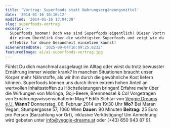 ```yaml
---
title: 'Vortrag: Superfoods statt Nahrungsergänzungsmittel'
date: '2014-01-16 10:16:12'
modified: '2014-01-16 13:04:38'
slug: superfoods-vortrag
excerpt: >-
  Superfoods boomen! Doch was sind Superfoods eigentlich? Dieser Vortrag gibt
  dir einen Überblick über die wichtigsten Superfoods und zeigt wie du sie
  effektiv für deine Gesundheit einsetzen kannst!
aiGeneratedDate: '2025-09-04T16:09:25.823Z'
featuredImage: ai/ai-superfoods-vortrag.jpg
---
```


Fühlst Du dich manchmal ausgelaugt im Alltag oder wirst du trotz bewusster Ernährung immer wieder krank? In manchen Situationen braucht unser Körper mehr Nährstoffe, als wir ihm durch die gewöhnliche Kost liefern können. Superfoods können uns durch ihren extrem hohen Anteil an wertvollen Inhaltsstoffen zu Höchstleistungen bringen! Erfahre mehr über die Wirkungen von Moringa, Goji-Beere, Brennnessel & Co! Vorgetragen von Ernährungswissenschafterin Mag.ª Edith Sichtar von [Veggie Dreams e.U.](http://www.veggie-dreams.at) **Wann?** Donnerstag, 06. Februar 2014 um 19:30 Uhr **Wo?** Bei Maran Vegan, Stumpergasse 57, 1060 Wien **Dauer:** 90 Minuten **Beitrag:** 25 Euro pro Person (Barzahlung vor Ort), inklusive Verköstigung! Um Anmeldung wird gebeten unter [info@veggie-dreams.at](mailto:info@veggie-dreams.at) oder (+43) 650 943 87 91.
